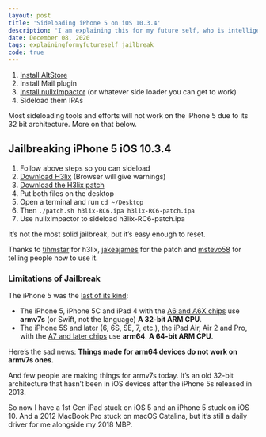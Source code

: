 ```yaml
---
layout: post
title: 'Sideloading iPhone 5 on iOS 10.3.4'
description: "I am explaining this for my future self, who is intelligent and interested, but has forgotten."
date: December 08, 2020
tags: explainingformyfutureself jailbreak
code: true
---
```


1. [Install AltStore](https://altstore.io/)
2. Install Mail plugin
3. [Install nullxImpactor](https://impactor.nullx.me/) (or whatever side loader you can get to work)
4. Sideload them IPAs

Most sideloading tools and efforts will not work on the iPhone 5 due to its 32 bit architecture. More on that below.

## Jailbreaking iPhone 5 iOS 10.3.4

1. Follow above steps so you can sideload
2. [Download H3lix](https://h3lix.tihmstar.net/) (Browser will give warnings)
3. [Download the H3lix patch](https://gist.github.com/jakeajames/b44d8db345769a7149e97f5e155b3d46)
4. Put both files on the desktop
5. Open a terminal and run `cd ~/Desktop`
6. Then `./patch.sh h3lix-RC6.ipa h3lix-RC6-patch.ipa`
7. Use nullxImpactor to sideload h3lix-RC6-patch.ipa

It’s not the most solid jailbreak, but it’s easy enough to reset.

Thanks to [tihmstar](https://twitter.com/tihmstar/status/1153615443921424386?s=20) for h3lix, [
jakeajames](https://gist.github.com/jakeajames/b44d8db345769a7149e97f5e155b3d46) for the patch and [mstevo58](https://gist.github.com/jakeajames/b44d8db345769a7149e97f5e155b3d46#gistcomment-3178411) for telling people how to use it.

### Limitations of Jailbreak

The iPhone 5 was the [last of its kind](https://docs.elementscompiler.com/Platforms/Cocoa/CpuArchitectures/#:~:text=arm64%20is%20the%20current%2064,iPhone%205C%20and%20iPad%204.):
- The iPhone 5, iPhone 5C and iPad 4 with the [A6 and A6X chips](https://en.wikipedia.org/wiki/Apple-designed_processors#Apple_A6) use **armv7s** (or Swift, not the language) **A 32-bit ARM CPU**.
- The iPhone 5S and later (6, 6S, SE, 7, etc.), the iPad Air, Air 2 and Pro, with the [A7 and later chips](https://en.wikipedia.org/wiki/Apple-designed_processors#Apple_A7) use **arm64**. **A 64-bit ARM CPU**.

Here’s the sad news: **Things made for arm64 devices do not work on armv7s ones.**

And few people are making things for armv7s today. It’s an old 32-bit architecture that hasn’t been in iOS devices after the iPhone 5s released in 2013.

So now I have a 1st Gen iPad stuck on iOS 5 and an iPhone 5 stuck on iOS 10. And a 2012 MacBook Pro stuck on macOS Catalina, but it’s still a daily driver for me alongside my 2018 MBP.